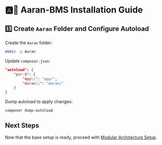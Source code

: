 # 🅰️🌿 Aaran-BMS Installation Guide


## 5️⃣ Create `Aaran` Folder and Configure Autoload
Create the `Aaran` folder:

```sh
mkdir -p Aaran
```

Update `composer.json`:

```json
"autoload": {
    "psr-4": {
        "App\\": "app/",
        "Aaran\\": "Aaran/"
    }
}
```
Dump autoload to apply changes:

```sh
composer dump-autoload
```

## Next Steps
Now that the base setup is ready, proceed with [Modular Architecture Setup](modular-architecture.md).
